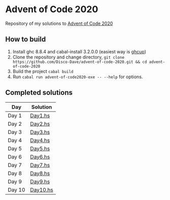 # Advent of Code 2020

Repository of my solutions to [Advent of Code 2020](https://adventofcode.com/2020)

## How to build

1. Install ghc 8.8.4 and cabal-install 3.2.0.0 (easiest way is [ghcup](https://www.haskell.org/ghcup/))
2. Clone the repository and change directory, `git clone https://github.com/Disco-Dave/advent-of-code-2020.git && cd advent-of-code-2020`
3. Build the project `cabal build`
4. Run `cabal run advent-of-code2020-exe -- --help` for options.

## Completed solutions

| Day    | Solution                                        |
| ------ | ----------------------------------------------- |
| Day 1  | [Day1.hs](src/AdventOfCode/Solutions/Day1.hs)   |
| Day 2  | [Day2.hs](src/AdventOfCode/Solutions/Day2.hs)   |
| Day 3  | [Day3.hs](src/AdventOfCode/Solutions/Day3.hs)   |
| Day 4  | [Day4.hs](src/AdventOfCode/Solutions/Day4.hs)   |
| Day 5  | [Day5.hs](src/AdventOfCode/Solutions/Day5.hs)   |
| Day 6  | [Day6.hs](src/AdventOfCode/Solutions/Day6.hs)   |
| Day 7  | [Day7.hs](src/AdventOfCode/Solutions/Day7.hs)   |
| Day 8  | [Day8.hs](src/AdventOfCode/Solutions/Day8.hs)   |
| Day 9  | [Day9.hs](src/AdventOfCode/Solutions/Day9.hs)   |
| Day 10 | [Day10.hs](src/AdventOfCode/Solutions/Day10.hs) |
